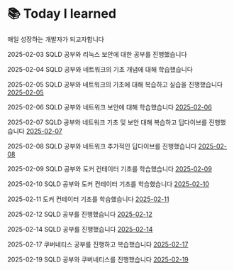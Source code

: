 # 📚 Today I learned
매일 성장하는 개발자가 되고자합니다

2025-02-03 SQLD 공부와 리눅스 보안에 대한 공부를 진행했습니다 

2025-02-04 SQLD 공부와 네트워크의 기초 개념에 대해 학습했습니다

2025-02-05 SQLD 공부와 네트워크의 기초에 대해 복습하고 실습을 진행했습니다 [2025-02-05](https://github.com/100-hours-a-week/kevin.Kim-TIL/blob/main/Feb/2025-02-05.md)

2025-02-06 SQLD 공부와 네트워크 보안에 대해 학습했습니다 [2025-02-06](https://github.com/100-hours-a-week/kevin.Kim-TIL/blob/main/Feb/2025-02-06.md)

2025-02-07 SQLD 공부와 네트워크 기초 및 보안 대해 복습하고 딥다이브를 진행했습니다 [2025-02-07](https://github.com/100-hours-a-week/kevin.Kim-TIL/blob/main/Feb/2025-02-07.md)

2025-02-08 SQLD 공부와 네트워크 추가적인 딥다이브를 진행했습니다 [2025-02-08](https://github.com/100-hours-a-week/kevin.Kim-TIL/blob/main/Feb/2025-02-08.md)

2025-02-09 SQLD 공부와 도커 컨테이터 기초를 학습했습니다 [2025-02-09](https://github.com/100-hours-a-week/kevin.Kim-TIL/blob/main/Feb/2025-02-09.md)

2025-02-10 SQLD 공부와 도커 컨테이터 기초를 학습했습니다 [2025-02-10](https://github.com/100-hours-a-week/kevin.Kim-TIL/blob/main/Feb/2025-02-10.md)

2025-02-11 도커 컨테이터 기초를 학습했습니다 [2025-02-11](https://github.com/100-hours-a-week/kevin.Kim-TIL/blob/main/Feb/2025-02-11.md)

2025-02-12 SQLD 공부를 진행했습니다 [2025-02-12](https://github.com/100-hours-a-week/kevin.Kim-TIL/blob/main/Feb/2025-02-12.md)

2025-02-14 SQLD 공부를 진행했습니다 [2025-02-14](https://github.com/100-hours-a-week/kevin.Kim-TIL/blob/main/Feb/2025-02-14.md)

2025-02-17 쿠버네티스 공부를 진행하고 복습했습니다 [2025-02-17](https://github.com/100-hours-a-week/kevin.Kim-TIL/blob/main/Feb/2025-02-17.md)

2025-02-19 SQLD 공부와 쿠버네티스를 진행했습니다 [2025-02-19](https://github.com/100-hours-a-week/kevin.Kim-TIL/blob/main/Feb/2025-02-19.md)
